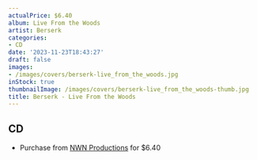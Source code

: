 ```yaml
---
actualPrice: $6.40
album: Live From the Woods
artist: Berserk
categories:
- CD
date: '2023-11-23T18:43:27'
draft: false
images:
- /images/covers/berserk-live_from_the_woods.jpg
inStock: true
thumbnailImage: /images/covers/berserk-live_from_the_woods-thumb.jpg
title: Berserk - Live From the Woods
---
```


## CD
* Purchase from [NWN Productions](http://shop.nwnprod.com/index.php?route=product/product&path=93&product_id=28917&sort=pd.name&order=ASC) for $6.40
